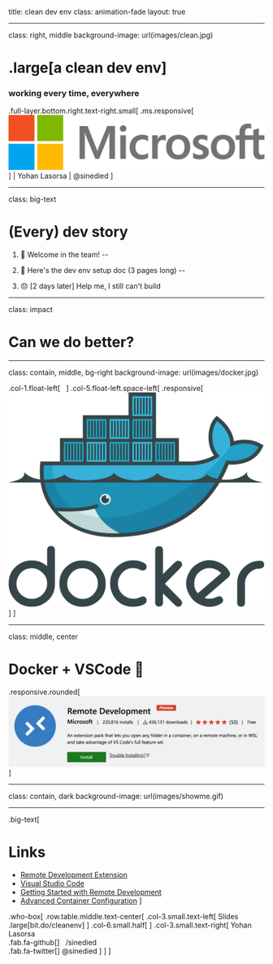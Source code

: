 title: clean dev env
class: animation-fade
layout: true

<!-- 
Un environnement de dev propre et qui marche a tout les coups!

Vous n'avez jamais rêvé de pouvoir cloisonner parfaitement l'environnement
de chaque projet? Et de pouvoir le partager facilement, pour ne rien avoir à
faire lorsqu'un nouvel arrivant débarque sur votre projet?

C'est maintenant possible avec l'extension Remote Development de Visual Studio
Code! Venez découvrir comment tout ca fonctionne en live, et tout ca en gardant
ma machine propre :)

1. Slides
2. 

-->

---
class: right, middle
background-image: url(images/clean.jpg)
# .large[a **clean** dev env]
### working every time, everywhere
<!-- ### with Remote Development Extension -->

<!-- .who-box[
  .row.table.text-center.middle[
  .col-6.small.text-left[
  ]
  .col-6.small.text-right[
  .ms[
  .responsive[![](images/ms-full-logo.svg)]
  ]
  .float-right[
  Yohan Lasorsa<br>
  .fab.fa-github[] &nbsp;&nbsp;/sinedied<br>
  .fab.fa-twitter[] @sinedied
  ]
  ]
  ]
] -->
.full-layer.bottom.right.text-right.small[
  .ms.responsive[![](images/ms-full-logo.svg)]
  |
  Yohan Lasorsa
  |
  @sinedied
]

---
class: big-text
# (Every) dev story

1. 🎉 Welcome in the team!
--

2. 📘 Here's the dev env setup doc (3 pages long)
--

3. 😞 [2 days later] Help me, I still can't build

---
class: impact
# Can we do better?

---
class: contain, middle, bg-right
background-image: url(images/docker.jpg)

.col-1.float-left[
  &nbsp;
]
.col-5.float-left.space-left[
  .responsive[![](images/docker-logo.svg)]
]

---
class: middle, center
# ️Docker + VSCode ️💙
.responsive.rounded[![](images/remote-dev.png)]

---
class: contain, dark
background-image: url(images/showme.gif)

---

.big-text[
# Links

- [Remote Development Extension](https://marketplace.visualstudio.com/items?itemName=ms-vscode-remote.vscode-remote-extensionpack&WT.mc_id=humantalks1009-event-yolasorsa)
- [Visual Studio Code](https://code.visualstudio.com?WT.mc_id=humantalks1009-event-yolasorsa)
- [Getting Started with Remote Development](https://code.visualstudio.com/docs/remote/containers#_getting-started?WT.mc_id=humantalks1009-event-yolasorsa)
- [Advanced Container Configuration](https://code.visualstudio.com/docs/remote/containers-advanced?WT.mc_id=humantalks1009-event-yolasorsa)
]

.who-box[
  .row.table.middle.text-center[
  .col-3.small.text-left[
  Slides
  .large[bit.do/cleanenv]
  ]
  .col-6.small.half[
  ]
  .col-3.small.text-right[
  Yohan Lasorsa<br>
  .fab.fa-github[] &nbsp;&nbsp;/sinedied<br>
  .fab.fa-twitter[] @sinedied
  ]
  ]
]
